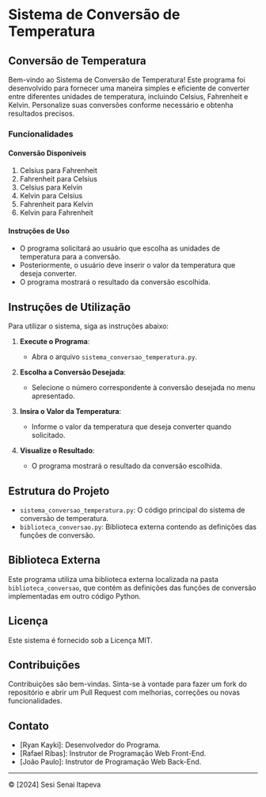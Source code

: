 # Sistema de Conversão de Temperatura

## Conversão de Temperatura
Bem-vindo ao Sistema de Conversão de Temperatura! Este programa foi desenvolvido para fornecer uma maneira simples e eficiente de converter entre diferentes unidades de temperatura, incluindo Celsius, Fahrenheit e Kelvin. Personalize suas conversões conforme necessário e obtenha resultados precisos.

### Funcionalidades

#### Conversão Disponíveis
1. Celsius para Fahrenheit
2. Fahrenheit para Celsius
3. Celsius para Kelvin
4. Kelvin para Celsius
5. Fahrenheit para Kelvin
6. Kelvin para Fahrenheit

#### Instruções de Uso
- O programa solicitará ao usuário que escolha as unidades de temperatura para a conversão.
- Posteriormente, o usuário deve inserir o valor da temperatura que deseja converter.
- O programa mostrará o resultado da conversão escolhida.

## Instruções de Utilização
Para utilizar o sistema, siga as instruções abaixo:

1. **Execute o Programa**:
    - Abra o arquivo `sistema_conversao_temperatura.py`.

2. **Escolha a Conversão Desejada**:
    - Selecione o número correspondente à conversão desejada no menu apresentado.

3. **Insira o Valor da Temperatura**:
    - Informe o valor da temperatura que deseja converter quando solicitado.

4. **Visualize o Resultado**:
    - O programa mostrará o resultado da conversão escolhida.

## Estrutura do Projeto
- `sistema_conversao_temperatura.py`: O código principal do sistema de conversão de temperatura.
- `biblioteca_conversao.py`: Biblioteca externa contendo as definições das funções de conversão.

## Biblioteca Externa
Este programa utiliza uma biblioteca externa localizada na pasta `biblioteca_conversao`, que contém as definições das funções de conversão implementadas em outro código Python.

## Licença
Este sistema é fornecido sob a Licença MIT.

## Contribuições
Contribuições são bem-vindas. Sinta-se à vontade para fazer um fork do repositório e abrir um Pull Request com melhorias, correções ou novas funcionalidades.

## Contato
- [Ryan Kayki]: Desenvolvedor do Programa.
- [Rafael Ribas]: Instrutor de Programação Web Front-End.
- [João Paulo]: Instrutor de Programação Web Back-End.

---

© [2024] Sesi Senai Itapeva
